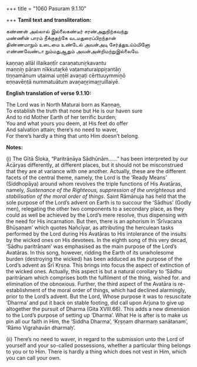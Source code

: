 +++
title = "1060 Pasuram 9.1.10"

+++
**Tamil text and transliteration:**

கண்ணன் அல்லால் இல்லைகண்டீர் சரண்அதுநிற்கவந்து  
மண்ணின் பாரம் நீக்குதற்கே வடமதுரைப்பிறந்தான்  
திண்ணமாநும் உடைமை உண்டேல் அவன்அடி சேர்த்துஉய்ம்மினோ  
எண்ணவேண்டா நும்மதுஆதும் அவன்அன்றிமற்றுஇல்லையே.

kaṇṇaṉ allāl illaikaṇṭīr caraṇatuniṟkavantu  
maṇṇiṉ pāram nīkkutaṟkē vaṭamaturaippiṟantāṉ  
tiṇṇamānum uṭaimai uṇṭēl avaṉaṭi cērttuuymmiṉō  
eṇṇavēṇṭā nummatuātum avaṉaṉṟimaṟṟuillaiyē.

**English translation of verse 9.1.10:**

The Lord was in North Maturai born as Kaṇṇaṉ,  
To establish the truth that none but He is our haven sure  
And to rid Mother Earth of her terrific burden;  
You and what yours you deem, at His feet do offer  
And salvation attain; there‘s no need to waver,  
For there’s hardly a thing that unto Him doesn’t belong.

**Notes:**

\(i\) The Gītā Śloka, “Paritrāṇāya Sādhūnām......” has been interpreted by our Ācāryas differently, at different places, but it should not be misconstrued that they are at variance with one another. Actually, these are the different facets of the central theme, namely, the Lord is the ‘Ready Means’ (Siddhopāya) around whom revolves the triple functions of His Avatāras, namely, *Sustenance of the Righteous, suppression of the unrighteous* and *stabilisation of the moral order of things*. Saint Rāmānuja has held that the sole purpose of the Lord’s advent on Earth is to succour the ‘Sādhus’ (Godly men), relegating the other two components to a secondary place, as they could as well be achieved by the Lord’s mere resolve, thus dispensing with the need for His incarnation. But then, there is an aphorism in ‘Śrīvacana Bhūṣaṇam’ which quotes Nañcīyar, as attributing the herculean tasks performed by the Lord during His Avatāras to His intolerance of the insults by the wicked ones on His devotees. In the eighth song of this very decad, ‘Sādhu paritrāṇam’ was emphasised as the main purpose of the Lord’s Avatāras. In this song, however, ridding the Earth of its unwholesome burden (destroying the wicked) has been adduced as the purpose of the Lord’s advent as Śrī Kṛṣṇa. This brings into focus the aspect of extinction of the wicked ones. Actually, this aspect is but a natural corollary to ‘Sādhu paritrāṇam which comprises both the fulfilment of the thing, wished for. and elimination of the obnoxious. Further, the third aspect of the Avatāra is re-establishment of the moral order of things, which had declined alarmingly, prior to the Lord’s advent. But the Lord, Whose purpose it was to resuscitate ‘Dharma’ and put it back on stable footing, did call upon Arjuna to give up altogether the pursuit of Dharma (Gita XVIII.66). This adds a new dimension to the Lord’s purpose of setting up ‘Dharma’. What He is after is to make us pin all our faith in Him, the ‘Siddha Dharma’, ‘Kṛṣṇam dharmaṃ sanātanam’, ‘Rāmo Vigrahavān dharmaḥ’.

\(ii\) There’s no need to waver, in regard to the submission unto the Lord of yourself and your so-called possessions, whether a particular thing belongs to you or to Him. There is hardly a thing which does not vest in Him, which you can call your own.



